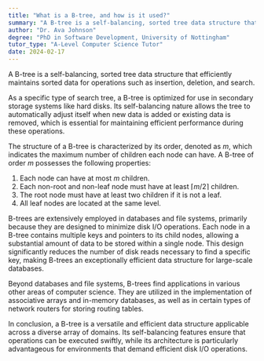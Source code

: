 ```yaml
---
title: "What is a B-tree, and how is it used?"
summary: "A B-tree is a self-balancing, sorted tree data structure that maintains sorted data for efficient insertion, deletion, and search operations."
author: "Dr. Ava Johnson"
degree: "PhD in Software Development, University of Nottingham"
tutor_type: "A-Level Computer Science Tutor"
date: 2024-02-17
---
```


A B-tree is a self-balancing, sorted tree data structure that efficiently maintains sorted data for operations such as insertion, deletion, and search.

As a specific type of search tree, a B-tree is optimized for use in secondary storage systems like hard disks. Its self-balancing nature allows the tree to automatically adjust itself when new data is added or existing data is removed, which is essential for maintaining efficient performance during these operations.

The structure of a B-tree is characterized by its order, denoted as $m$, which indicates the maximum number of children each node can have. A B-tree of order $m$ possesses the following properties:

1. Each node can have at most $m$ children.
2. Each non-root and non-leaf node must have at least $\lceil m/2 \rceil$ children.
3. The root node must have at least two children if it is not a leaf.
4. All leaf nodes are located at the same level.

B-trees are extensively employed in databases and file systems, primarily because they are designed to minimize disk I/O operations. Each node in a B-tree contains multiple keys and pointers to its child nodes, allowing a substantial amount of data to be stored within a single node. This design significantly reduces the number of disk reads necessary to find a specific key, making B-trees an exceptionally efficient data structure for large-scale databases.

Beyond databases and file systems, B-trees find applications in various other areas of computer science. They are utilized in the implementation of associative arrays and in-memory databases, as well as in certain types of network routers for storing routing tables.

In conclusion, a B-tree is a versatile and efficient data structure applicable across a diverse array of domains. Its self-balancing features ensure that operations can be executed swiftly, while its architecture is particularly advantageous for environments that demand efficient disk I/O operations.
    